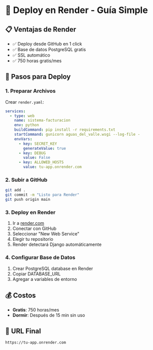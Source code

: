 # 🎨 Deploy en Render - Guía Simple

## 📋 Ventajas de Render
- ✅ Deploy desde GitHub en 1 click
- ✅ Base de datos PostgreSQL gratis
- ✅ SSL automático
- ✅ 750 horas gratis/mes

## 🔧 Pasos para Deploy

### 1. Preparar Archivos
Crear `render.yaml`:
```yaml
services:
  - type: web
    name: sistema-facturacion
    env: python
    buildCommand: pip install -r requirements.txt
    startCommand: gunicorn aguas_del_valle.wsgi --log-file -
    envVars:
      - key: SECRET_KEY
        generateValue: true
      - key: DEBUG
        value: False
      - key: ALLOWED_HOSTS
        value: tu-app.onrender.com
```

### 2. Subir a GitHub
```bash
git add .
git commit -m "Listo para Render"
git push origin main
```

### 3. Deploy en Render
1. Ir a [render.com](https://render.com)
2. Conectar con GitHub
3. Seleccionar "New Web Service"
4. Elegir tu repositorio
5. Render detectará Django automáticamente

### 4. Configurar Base de Datos
1. Crear PostgreSQL database en Render
2. Copiar DATABASE_URL
3. Agregar a variables de entorno

## 💰 Costos
- **Gratis**: 750 horas/mes
- **Dormir**: Después de 15 min sin uso

## 🔗 URL Final
`https://tu-app.onrender.com`
